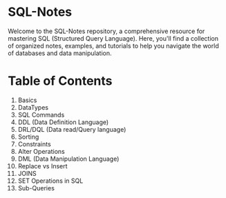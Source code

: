 # SQL-Notes
Welcome to the SQL-Notes repository, a comprehensive resource for mastering SQL (Structured Query Language). Here, you'll find a collection of organized notes, examples, and tutorials to help you navigate the world of databases and data manipulation.

# Table of Contents

  1. Basics
  2. DataTypes
  3. SQL Commands
  4. DDL (Data Definition Language)
  5. DRL/DQL (Data read/Query language)
  6. Sorting
  7. Constraints
  8. Alter Operations
  9. DML (Data Manipulation Language)
  10. Replace vs Insert
  11. JOINS
  12. SET Operations in SQL
  13. Sub-Queries
